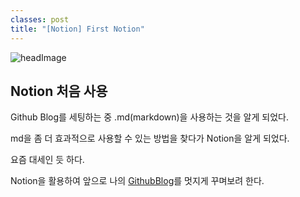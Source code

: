 ```yaml
---
classes: post
title: "[Notion] First Notion"
---
```

![headImage](https://images.unsplash.com/photo-1472289065668-ce650ac443d2?ixlib=rb-1.2.1&ixid=MnwxMjA3fDB8MHxwaG90by1wYWdlfHx8fGVufDB8fHx8&auto=format&fit=crop&w=2938&q=80)

## Notion 처음 사용

Github Blog를 세팅하는 중 .md(markdown)을 사용하는 것을 알게 되었다.

md을 좀 더 효과적으로 사용할 수 있는 방법을 찾다가 Notion을 알게 되었다.

요즘 대세인 듯 하다.

Notion을 활용하여 앞으로 나의 [GithubBlog](https://mucollabo.github.io)를 멋지게 꾸며보려 한다.
